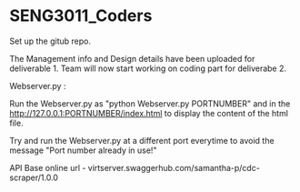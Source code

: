 # SENG3011_Coders
Set up the gitub repo.

The Management info and Design details have been uploaded for deliverable 1.
Team will now start working on coding part for deliverabe 2.

Webserver.py : 

Run the Webserver.py as "python Webserver.py PORTNUMBER" 
and in the http://127.0.0.1:PORTNUMBER/index.html to display the content of the html file.

Try and run the Webserver.py at a different port everytime to avoid the message "Port number already in use!"

API Base online url - virtserver.swaggerhub.com/samantha-p/cdc-scraper/1.0.0 

